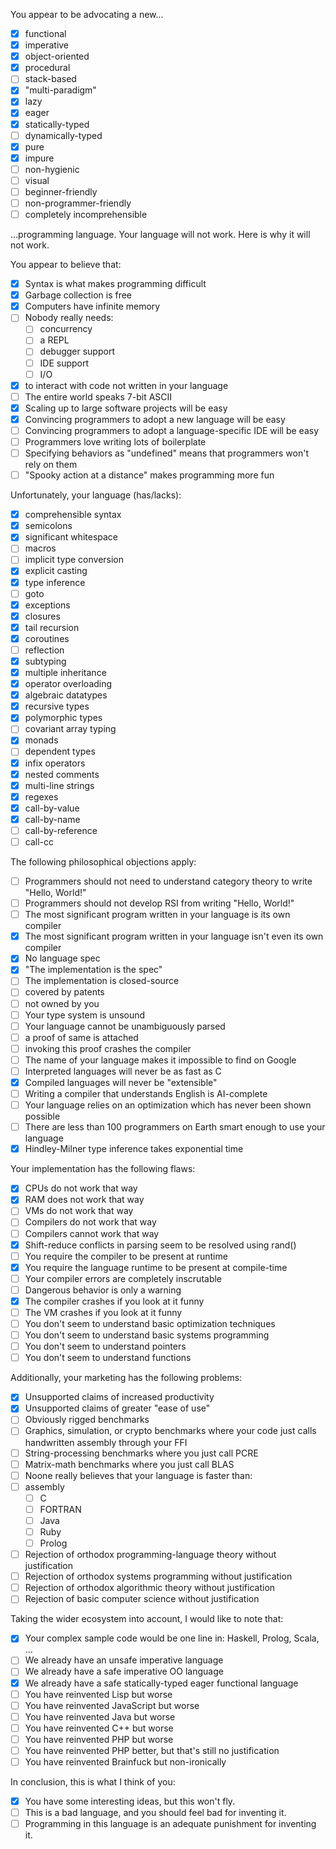 You appear to be advocating a new...

- [x] functional 
- [x] imperative 
- [x] object-oriented 
- [x] procedural 
- [ ] stack-based
- [x] "multi-paradigm" 
- [x] lazy 
- [x] eager 
- [x] statically-typed 
- [ ] dynamically-typed
- [x] pure 
- [x] impure 
- [ ] non-hygienic 
- [ ] visual 
- [ ] beginner-friendly
- [ ] non-programmer-friendly 
- [ ] completely incomprehensible

...programming language. Your language will not work. Here is why it will not work.

You appear to believe that:

- [x] Syntax is what makes programming difficult
- [x] Garbage collection is free 
- [x] Computers have infinite memory
- [ ] Nobody really needs:
  - [ ] concurrency 
  - [ ] a REPL 
  - [ ] debugger support 
  - [ ] IDE support 
  - [ ] I/O
- [x] to interact with code not written in your language
- [ ] The entire world speaks 7-bit ASCII
- [x] Scaling up to large software projects will be easy
- [x] Convincing programmers to adopt a new language will be easy
- [ ] Convincing programmers to adopt a language-specific IDE will be easy
- [ ] Programmers love writing lots of boilerplate
- [ ] Specifying behaviors as "undefined" means that programmers won't rely on them
- [ ] "Spooky action at a distance" makes programming more fun

Unfortunately, your language (has/lacks):

- [x] comprehensible syntax 
- [x] semicolons 
- [x] significant whitespace 
- [ ] macros
- [ ] implicit type conversion 
- [x] explicit casting 
- [x] type inference
- [ ] goto 
- [x] exceptions 
- [x] closures 
- [x] tail recursion 
- [x] coroutines
- [ ] reflection 
- [x] subtyping 
- [x] multiple inheritance 
- [x] operator overloading
- [x] algebraic datatypes 
- [x] recursive types 
- [x] polymorphic types
- [ ] covariant array typing 
- [x] monads 
- [ ] dependent types
- [x] infix operators 
- [x] nested comments 
- [x] multi-line strings
- [x] regexes
- [x] call-by-value 
- [x] call-by-name 
- [ ] call-by-reference
- [ ] call-cc

The following philosophical objections apply:

- [ ] Programmers should not need to understand category theory to write "Hello, World!"
- [ ] Programmers should not develop RSI from writing "Hello, World!"
- [ ] The most significant program written in your language is its own compiler
- [x] The most significant program written in your language isn't even its own compiler
- [x] No language spec
- [x] "The implementation is the spec"
- [ ] The implementation is closed-source 
- [ ] covered by patents 
- [ ] not owned by you
- [ ] Your type system is unsound
- [ ] Your language cannot be unambiguously parsed
- [ ] a proof of same is attached
- [ ] invoking this proof crashes the compiler
- [ ] The name of your language makes it impossible to find on Google
- [ ] Interpreted languages will never be as fast as C
- [x] Compiled languages will never be "extensible"
- [ ] Writing a compiler that understands English is AI-complete
- [ ] Your language relies on an optimization which has never been shown possible
- [ ] There are less than 100 programmers on Earth smart enough to use your language
- [x] Hindley-Milner type inference takes exponential time

Your implementation has the following flaws:

- [x] CPUs do not work that way
- [x] RAM does not work that way
- [ ] VMs do not work that way
- [ ] Compilers do not work that way
- [ ] Compilers cannot work that way
- [x] Shift-reduce conflicts in parsing seem to be resolved using rand()
- [ ] You require the compiler to be present at runtime
- [x] You require the language runtime to be present at compile-time
- [ ] Your compiler errors are completely inscrutable
- [ ] Dangerous behavior is only a warning
- [x] The compiler crashes if you look at it funny
- [ ] The VM crashes if you look at it funny
- [ ] You don't seem to understand basic optimization techniques
- [ ] You don't seem to understand basic systems programming
- [ ] You don't seem to understand pointers
- [ ] You don't seem to understand functions

Additionally, your marketing has the following problems:

- [x] Unsupported claims of increased productivity
- [x] Unsupported claims of greater "ease of use"
- [ ] Obviously rigged benchmarks
- [ ] Graphics, simulation, or crypto benchmarks where your code just calls handwritten assembly through your FFI
- [ ] String-processing benchmarks where you just call PCRE
- [ ] Matrix-math benchmarks where you just call BLAS
- [ ] Noone really believes that your language is faster than:
- [ ] assembly 
  - [ ] C 
  - [ ] FORTRAN 
  - [ ] Java
  - [ ] Ruby 
  - [ ] Prolog
- [ ] Rejection of orthodox programming-language theory without justification
- [ ] Rejection of orthodox systems programming without justification
- [ ] Rejection of orthodox algorithmic theory without justification
- [ ] Rejection of basic computer science without justification

Taking the wider ecosystem into account, I would like to note that:

- [x] Your complex sample code would be one line in: Haskell, Prolog, Scala, ...
- [ ] We already have an unsafe imperative language
- [ ] We already have a safe imperative OO language
- [x] We already have a safe statically-typed eager functional language
- [ ] You have reinvented Lisp but worse
- [ ] You have reinvented JavaScript but worse
- [ ] You have reinvented Java but worse
- [ ] You have reinvented C++ but worse
- [ ] You have reinvented PHP but worse
- [ ] You have reinvented PHP better, but that's still no justification
- [ ] You have reinvented Brainfuck but non-ironically

In conclusion, this is what I think of you:

- [x] You have some interesting ideas, but this won't fly.
- [ ] This is a bad language, and you should feel bad for inventing it.
- [ ] Programming in this language is an adequate punishment for inventing it.